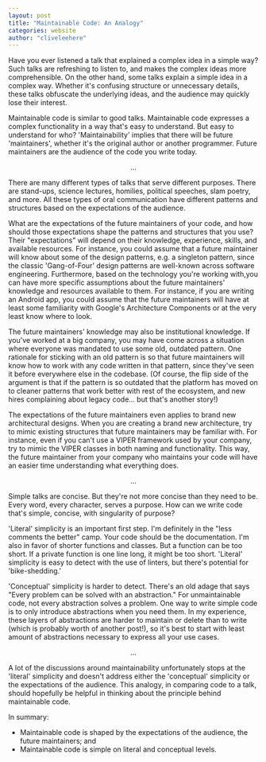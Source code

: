```yaml
---
layout: post
title: "Maintainable Code: An Analogy"
categories: website
author: "cliveleehere"
---
```


Have you ever listened a talk that explained a complex idea in a simple way?  Such talks are refreshing to listen to, and makes the complex ideas more comprehensible.  On the other hand, some talks explain a simple idea in a complex way.  Whether it's confusing structure or unnecessary details, these talks obfuscate the underlying ideas, and the audience may quickly lose their interest.  

Maintainable code is similar to good talks.  Maintainable code expresses a complex functionality in a way that's easy to understand.  But easy to understand for who?  'Maintainability' implies that there will be future 'maintainers', whether it's the original author or another programmer.  Future maintainers are the audience of the code you write today.

<p align="center">
...
</p>

There are many different types of talks that serve different purposes. There are stand-ups, science lectures, homilies, political speeches, slam poetry, and more. All these types of oral communication have different patterns and structures based on the expectations of the audience. 

What are the expectations of the future maintainers of your code, and how should those expectations shape the patterns and structures that you use?  Their "expectations" will depend on their knowledge, experience, skills, and available resources.  For instance, you could assume that a future maintainer will know about some of the design patterns, e.g. a singleton pattern, since the classic 'Gang-of-Four' design patterns are well-known across software engineering.  Furthermore, based on the technology you're working with,you can have more specific assumptions about the future maintainers' knowledge and resources available to them.  For instance, if you are writing an Android app, you could assume that the future maintainers will have at least some familiarity with Google's Architecture Components or at the very least know where to look.

The future maintainers' knowledge may also be institutional knowledge.  If you've worked at a big company, you may have come across a situation where everyone was mandated to use some old, outdated pattern.  One rationale for sticking with an old pattern is so that future maintainers will know how to work with any code written in that pattern, since they've seen it before everywhere else in the codebase.  (Of course, the flip side of the argument is that if the pattern is so outdated that the platform has moved on to cleaner patterns that work better with rest of the ecosystem, and new hires complaining about legacy code... but that's another story!)

The expectations of the future maintainers even applies to brand new architectural designs.  When you are creating a brand new architecture, try to mimic existing structures that future maintainers may be familiar with.  For instance, even if you can't use a VIPER framework used by your company, try to mimic the VIPER classes in both naming and functionality.  This way, the future maintainer from your company who maintains your code will have an easier time understanding what everything does.

<p align="center">
    ...
</p>

Simple talks are concise.  But they're not more concise than they need to be.  Every word, every character, serves a purpose. How can we write code that's simple, concise, with singularity of purpose?

'Literal' simplicity is an important first step.  I'm definitely in the "less comments the better" camp. Your code should be the documentation.  I'm also in favor of shorter functions and classes.  But a function can be too short.  If a private function is one line long, it might be too short.  'Literal' simplicity is easy to detect with the use of linters, but there's potential for 'bike-shedding.'  

'Conceptual' simplicity is harder to detect.  There's an old adage that says "Every problem can be solved with an abstraction."  For unmaintainable code, not every abstraction solves a problem.  One way to write simple code is to only introduce abstractions when you need them.  In my experience, these layers of abstractions are harder to maintain or delete than to write (which is probably worth of another post!), so it's best to start with least amount of abstractions necessary to express all your use cases.

<p align="center">
    ...
</p>

A lot of the discussions around maintainability unfortunately stops at the 'literal' simplicity and doesn't address either the 'conceptual' simplicity or the expectations of the audience.  This analogy, in comparing code to a talk, should hopefully be helpful in thinking about the principle behind maintainable code.

In summary:
 - Maintainable code is shaped by the expectations of the audience, the future maintainers; and
 - Maintainable code is simple on literal and conceptual levels.